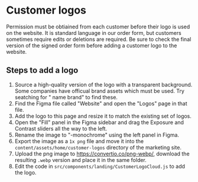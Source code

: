 # Customer logos

Permission must be obtiained from each customer before their logo is used on the website. It is standard language in our order form, but customers sometimes require edits or deletions are required. Be sure to check the final version of the signed order form before adding a customer logo to the website.

## Steps to add a logo

1. Source a high-quality version of the logo with a transparent background. Some companies have officual brand assets which must be used. Try seatching for "<customer logo> name brand" to find these.
2. Find the Figma file called "Website" and open the "Logos" page in that file.
3. Add the logo to this page and resize it to match the existing set of logos.
4. Open the "Fill" panel in the Figma sidebar and drag the Exposure and Contrast sliders all the way to the left.
5. Rename the image to "<customer name>-monochrome" using the left panel in Figma.
6. Export the image as a `1x png` file and move it into the `content/assets/home/customer-logos` directory of the marketing site.
7. Upload the png image to https://convertio.co/png-webp/, download the resulting `.webp` version and place it in the same folder.
8. Edit the code in `src/components/landing/CustomerLogoCloud.js` to add the logo.

